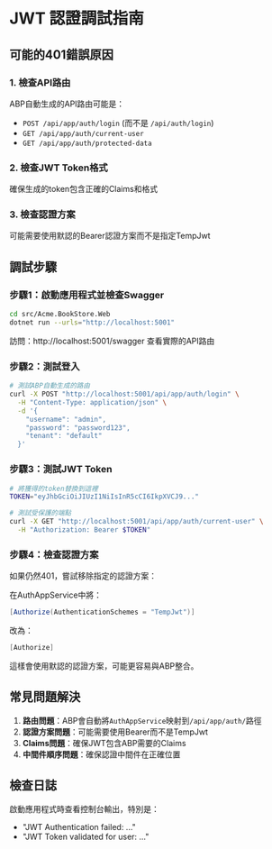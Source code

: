 # JWT 認證調試指南

## 可能的401錯誤原因

### 1. 檢查API路由
ABP自動生成的API路由可能是：
- `POST /api/app/auth/login` (而不是 `/api/auth/login`)
- `GET /api/app/auth/current-user` 
- `GET /api/app/auth/protected-data`

### 2. 檢查JWT Token格式
確保生成的token包含正確的Claims和格式

### 3. 檢查認證方案
可能需要使用默認的Bearer認證方案而不是指定TempJwt

## 調試步驟

### 步驟1：啟動應用程式並檢查Swagger
```bash
cd src/Acme.BookStore.Web
dotnet run --urls="http://localhost:5001"
```

訪問：http://localhost:5001/swagger
查看實際的API路由

### 步驟2：測試登入
```bash
# 測試ABP自動生成的路由
curl -X POST "http://localhost:5001/api/app/auth/login" \
  -H "Content-Type: application/json" \
  -d '{
    "username": "admin",
    "password": "password123",
    "tenant": "default"
  }'
```

### 步驟3：測試JWT Token
```bash
# 將獲得的token替換到這裡
TOKEN="eyJhbGciOiJIUzI1NiIsInR5cCI6IkpXVCJ9..."

# 測試受保護的端點
curl -X GET "http://localhost:5001/api/app/auth/current-user" \
  -H "Authorization: Bearer $TOKEN"
```

### 步驟4：檢查認證方案
如果仍然401，嘗試移除指定的認證方案：

在AuthAppService中將：
```csharp
[Authorize(AuthenticationSchemes = "TempJwt")]
```

改為：
```csharp
[Authorize]
```

這樣會使用默認的認證方案，可能更容易與ABP整合。

## 常見問題解決

1. **路由問題**：ABP會自動將`AuthAppService`映射到`/api/app/auth/`路徑
2. **認證方案問題**：可能需要使用Bearer而不是TempJwt
3. **Claims問題**：確保JWT包含ABP需要的Claims
4. **中間件順序問題**：確保認證中間件在正確位置

## 檢查日誌
啟動應用程式時查看控制台輸出，特別是：
- "JWT Authentication failed: ..."
- "JWT Token validated for user: ..."
